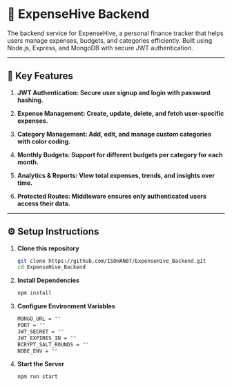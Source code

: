 # 💸 ExpenseHive Backend

The backend service for ExpenseHive, a personal finance tracker that helps users manage expenses, budgets, and categories efficiently. Built using Node.js, Express, and MongoDB with secure JWT authentication.

---

## 🔑 Key Features

1. **JWT Authentication: Secure user signup and login with password hashing.**  

2. **Expense Management: Create, update, delete, and fetch user-specific expenses.**  

3. **Category Management: Add, edit, and manage custom categories with color coding.**  

4. **Monthly Budgets: Support for different budgets per category for each month.**  

5. **Analytics & Reports: View total expenses, trends, and insights over time.**  

6. **Protected Routes: Middleware ensures only authenticated users access their data.**  

---

## ⚙️ Setup Instructions

1. **Clone this repository**  
   ```bash
   git clone https://github.com/ISOHAN07/ExpenseHive_Backend.git
   cd ExpenseHive_Backend
   
2. **Install Dependencies**
   ```bash
   npm install

3. **Configure Environment Variables**
   ```bash
   MONGO_URL = ""
   PORT = ""
   JWT_SECRET = ""
   JWT_EXPIRES_IN = ""      
   BCRYPT_SALT_ROUNDS = ""
   NODE_ENV = ""

4. **Start the Server**
   ```bash
   npm run start
